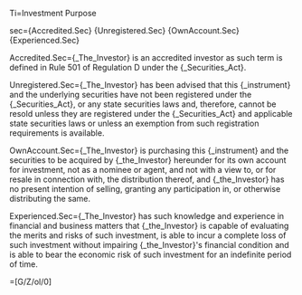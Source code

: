 Ti=Investment Purpose

sec={Accredited.Sec} {Unregistered.Sec} {OwnAccount.Sec} {Experienced.Sec}

Accredited.Sec={_The_Investor} is an accredited investor as such term is defined in Rule 501 of Regulation D under the {_Securities_Act}.

Unregistered.Sec={_The_Investor} has been advised that this {_instrument} and the underlying securities have not been registered under the {_Securities_Act}, or any state securities laws and, therefore, cannot be resold unless they are registered under the {_Securities_Act} and applicable state securities laws or unless an exemption from such registration requirements is available.

OwnAccount.Sec={_The_Investor} is purchasing this {_instrument} and the securities to be acquired by {_the_Investor} hereunder for its own account for investment, not as a nominee or agent, and not with a view to, or for resale in connection with, the distribution thereof, and {_the_Investor} has no present intention of selling, granting any participation in, or otherwise distributing the same.

Experienced.Sec={_The_Investor} has such knowledge and experience in financial and business matters that {_the_Investor} is capable of evaluating the merits and risks of such investment, is able to incur a complete loss of such investment without impairing {_the_Investor}'s financial condition and is able to bear the economic risk of such investment for an indefinite period of time. 

=[G/Z/ol/0]

